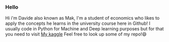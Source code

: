 ### Hello
Hi i'm Davide also known as Mak, I'm a student of economics who likes to apply the concepts he learns in the university course here in Github!
I usually code in Python for Machine and Deep learning purposes but for that you need to visit <a href="https://www.kaggle.com/davidemattioli">My kaggle</a>
Feel free to look up some of my repo!:smile:

